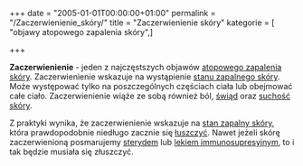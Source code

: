 +++
date = "2005-01-01T00:00:00+01:00"
permalink = "/Zaczerwienienie_skóry/"
title = "Zaczerwienienie skóry"
kategorie = [ "objawy atopowego zapalenia skóry",]

+++

**Zaczerwienienie** - jeden z najczęstszych objawów [atopowego zapalenia skóry](/atopedia/atopowe_zapalenie_skóry "wikilink"). Zaczerwienienie wskazuje na wystąpienie [stanu zapalnego skóry](/atopedia/stan_zapalny_skóry "wikilink"). Może występować tylko na poszczególnych częściach ciała lub obejmować całe ciało. Zaczerwienienie wiąże ze sobą również ból, [świąd](/atopedia/świąd "wikilink") oraz [suchość skóry](/atopedia/suchość_skóry "wikilink").

Z praktyki wynika, że zaczerwienienie wskazuje na [stan zapalny skóry](/atopedia/stan_zapalny_skóry "wikilink"), która prawdopodobnie niedługo zacznie się [łuszczyć](/atopedia/Łuszczenie "wikilink"). Nawet jeżeli skórę zaczerwienioną posmarujemy [sterydem](/atopedia/steryd "wikilink") lub [lekiem immunosupresyjnym](/atopedia/leki_immunosupresyjne "wikilink"), to i tak będzie musiała się złuszczyć.
